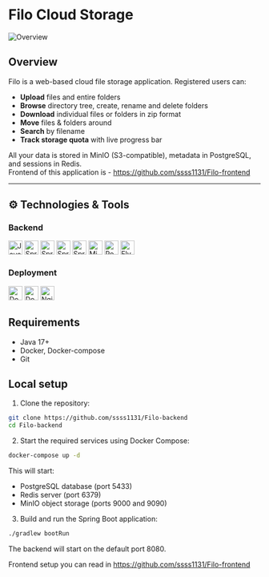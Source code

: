 # Filo Cloud Storage

![Overview](https://github.com/user-attachments/assets/b4180cb7-a5d7-4b37-8e05-208878ccb47b)

## Overview
Filo is a web-based cloud file storage application. Registered users can:
- **Upload** files and entire folders  
- **Browse** directory tree, create, rename and delete folders  
- **Download** individual files or folders in zip format
- **Move** files & folders around  
- **Search** by filename  
- **Track storage quota** with live progress bar  

All your data is stored in MinIO (S3-compatible), metadata in PostgreSQL, and sessions in Redis.<br>
Frontend of this application is - https://github.com/ssss1131/Filo-frontend

---

## ⚙️ Technologies & Tools

### Backend  
<p float="left">
  <img src="https://img.shields.io/badge/Java-17-black?logo=java" alt="Java 17" height="28px"/>
  <img src="https://img.shields.io/badge/Spring Boot-3.x-black?logo=springboot" alt="Spring Boot" height="28px"/>
  <img src="https://img.shields.io/badge/Spring%20Security-black?logo=springsecurity" alt="Spring Security" height="28px"/>
  <img src="https://img.shields.io/badge/Spring%20Data%20JPA-black?logo=springdata" alt="Spring Data JPA" height="28px"/>
  <img src="https://img.shields.io/badge/Spring%20Data%20Redis-black?logo=redis" alt="Spring Data Redis" height="28px"/>
  <img src="https://img.shields.io/badge/MinIO-black?logo=minio" alt="MinIO" height="28px"/>
  <img src="https://img.shields.io/badge/PostgreSQL-black?logo=postgresql" alt="PostgreSQL" height="28px"/>
  <img src="https://img.shields.io/badge/Flyway-DB-black?logo=flyway" alt="Flyway" height="28px"/>
</p>

### Deployment  
<p float="left">
  <img src="https://img.shields.io/badge/Docker-black?logo=docker" alt="Docker" height="28px"/>
  <img src="https://img.shields.io/badge/Docker–Compose-black?logo=docker" alt="Docker Compose" height="28px"/>
  <img src="https://img.shields.io/badge/Nginx-black?logo=nginx" alt="Nginx" height="28px"/>
</p>

## Requirements
- Java 17+
- Docker, Docker-compose
- Git

## Local setup

1. Clone the repository:
```bash
git clone https://github.com/ssss1131/Filo-backend
cd Filo-backend
```

2. Start the required services using Docker Compose:
```bash
docker-compose up -d
```
This will start:
- PostgreSQL database (port 5433)
- Redis server (port 6379)
- MinIO object storage (ports 9000 and 9090)

3. Build and run the Spring Boot application:
```bash
./gradlew bootRun
```

The backend will start on the default port 8080.

Frontend setup you can read in https://github.com/ssss1131/Filo-frontend


